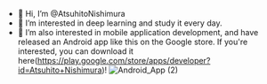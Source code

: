- 👋 Hi, I’m @AtsuhitoNishimura
- 👀 I’m interested in deep learning and study it every day.
- 🌱 I’m also interested in mobile application development, and have released an Android app like this on the Google store. If you're interested, you can download it here(https://play.google.com/store/apps/developer?id=Atsuhito+Nishimura)!
![Android_App (2)](https://user-images.githubusercontent.com/66617189/187908178-39b5dcaf-5f20-4d29-aad3-c06c2c624608.png)

<!---
AtsuhitoNishimura/AtsuhitoNishimura is a ✨ special ✨ repository because its `README.md` (this file) appears on your GitHub profile.
You can click the Preview link to take a look at your changes.
--->
